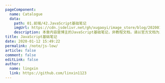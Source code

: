 ```yaml
---
pageComponent:
  name: Catalogue
  data:
    path: 01.前端/42.JavaScript基础笔记
    imgUrl: https://cdn.jsdelivr.net/gh/xugaoyi/image_store/blog/20200112160453.png
    description: 本章内容是博主的JavaScript基础笔记，非教程文档，请以官方文档为准。
title: JavaScript基础笔记
date: 2020-01-12 15:49:22
permalink: /note/js-low/
article: false
comment: false
editLink: false
author:
  name: lingxin
  link: https://github.com/linxin1123
---
```

